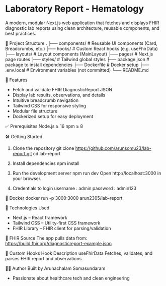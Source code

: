 # Laboratory Report - Hematology
A modern, modular Next.js web application that fetches and displays FHIR diagnostic lab reports using clean architecture, reusable components, and best practices.

📁 Project Structure
.
├── components/         # Reusable UI components (Card, Breadcrumbs, etc.)
├── hooks/              # Custom React hooks (e.g. useFhirData)
├── layouts/            # Layout components (MainLayout)
├── pages/              # Next.js page routes
├── styles/             # Tailwind global styles
├── package.json        # package to install dependencies
├── Dockerfile          # Docker setup
├── .env.local          # Environment variables (not committed)
└── README.md

🚀 Features
- Fetch and validate FHIR DiagnosticReport JSON
- Display lab results, observations, and details
- Intuitive breadcrumb navigation
- Tailwind CSS for responsive styling
- Modular file structure
- Dockerized setup for easy deployment

✅ Prerequisites
Node.js ≥ 16
npm ≥ 8

🛠️ Getting Started
1. Clone the repository
git clone https://github.com/arunsomu23/lab-report.git
cd lab-report

2. Install dependencies
npm install

3. Run the development server
npm run dev
Open http://localhost:3000 in your browser.

4. Credentials to login
username : admin
password : admin123

🐳 Docker
docker run -p 3000:3000 arun2305/lab-report

🧩 Technologies Used
- Next.js – React framework
- Tailwind CSS – Utility-first CSS framework
- FHIR Library – FHIR client for parsing/validation

📡 FHIR Source
The app pulls data from:
https://build.fhir.org/diagnosticreport-example.json

🧠 Custom Hooks
Hook	        Description
useFhirData	    Fetches, validates, and parses FHIR report and observations

👨‍💻 Author
Built by Arunachalam Somasundaram
- Passionate about healthcare tech and clean engineering


